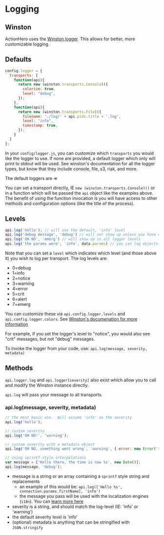 # Logging

## Winston

ActionHero uses the [Winston logger](https://github.com/flatiron/winston).  This allows for better, more customizable logging.  

## Defaults

```javascript
config.logger = {
  transports: [
    function(api){
      return new (winston.transports.Console)({
        colorize: true,
        level: "debug",
      });
    },
    function(api){
      return new (winston.transports.File)({
        filename: './log/' + api.pids.title + '.log',
        level: "info",
        timestamp: true,
      });
    }
  ]
};
```

In your `config/logger.js`, you can customize which `transports` you would like the logger to use. If none are provided, a default logger which only will print to stdout will be used.  See winston's documentation for all the logger types, but know that they include console, file, s3, riak, and more.

The default loggers are =>

You can set a transport directly, IE `new (winston.transports.Console)()` or in a function which will be passed the `api` object like the examples above.  The benefit of using the function invocation is you will have access to other methods and configuration options (like the title of the process).

## Levels

```javascript
api.log('hello'); // will use the default, 'info' level
api.log('debug message', 'debug') // will not show up unless you have configured your logger in this NODE_ENV to be debug
api.log('OH NO', 'emerg') // will show up in all logger levels
api.log('the params were', 'info', data.params) // you can log objects too
```


Note that you can set a `level` which indicates which level (and those above it) you wish to log per transport.  The log levels are:

- 0=debug
- 1=info
- 2=notice
- 3=warning
- 4=error
- 5=crit
- 6=alert
- 7=emerg

You can customize these via `api.config.logger.levels` and `api.config.logger.colors`.  See [Winston's documenation for more information](https://github.com/winstonjs/winston#using-custom-logging-levels)

For example, if you set the logger's level to "notice", you would also see "crit" messages, but not "debug" messages.

To invoke the logger from your code, use: `api.log(message, severity, metadata)`

## Methods

`api.logger.log` and `api.logger[severity]` also exist which allow you to call and modify the Winston instance directly.

`api.log` will pass your message to all transports.

### api.log(message, severity, metadata)

```js
// the most basic use.  Will assume 'info' as the severity
api.log('hello');

// custom severity
api.log('OH NO!', 'warning');

// custom severity with a metadata object
api.log('OH NO, something went wrong', 'warning', { error: new Error('things are busted') });

// using sprintf-style interpolations
var message = ['Hello there, the time is now %s', new Date()];
api.log(message, 'debug');
```

- message is a string or an array containing a `sprintf` style string and replacements
  - an example of this would be: `api.log(['Hello %s', connection.params.firstName], 'info')`
  - the message you pass will be used with the localization engines (`i18n`).  You can [learn more here](/docs/#localizing-the-logger)
- severity is a string, and should match the log-level (IE: 'info' or 'warning')
- the default severity level is 'info'
- (optional) metadata is anything that can be stringified with `JSON.stringify`

